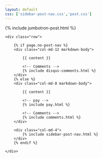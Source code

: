 ```yaml
---
layout: default
css: ['sidebar-post-nav.css','post.css']
---
```


{% include jumbotron-post.html %}

<article class="post container" itemscope itemtype="http://schema.org/BlogPosting">

    <div class="row">

        {% if page.no-post-nav %}
        <div class="col-md-12 markdown-body">

            {{ content }}

            <!-- Comments -->
            {% include disqus-comments.html %}
        </div>
        {% else %}
        <div class="col-md-8 markdown-body">

            {{ content }}

            <!-- pay -->
            {% include pay.html %}

            <!-- Comments -->
            {% include comments.html %}
        </div>

        <div class="col-md-4">
            {% include sidebar-post-nav.html %}
        </div>
        {% endif %}

    </div>


</article>